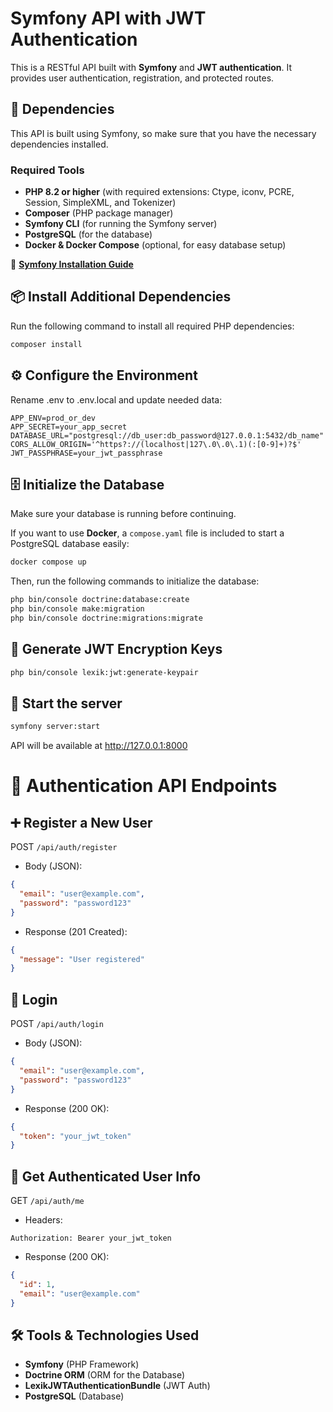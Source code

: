 # Symfony API with JWT Authentication

This is a RESTful API built with **Symfony** and **JWT authentication**.
It provides user authentication, registration, and protected routes.

## 🚀 Dependencies

This API is built using Symfony, so make sure that you have the necessary dependencies installed.

### **Required Tools**
- **PHP 8.2 or higher** (with required extensions: Ctype, iconv, PCRE, Session, SimpleXML, and Tokenizer)
- **Composer** (PHP package manager)
- **Symfony CLI** (for running the Symfony server)
- **PostgreSQL** (for the database)
- **Docker & Docker Compose** (optional, for easy database setup)

🔗 **[Symfony Installation Guide](https://symfony.com/doc/current/setup.html)**

## 📦 Install Additional Dependencies

Run the following command to install all required PHP dependencies:

```sh
composer install
```

## ⚙️ Configure the Environment

Rename .env to .env.local and update needed data:

```dotenv
APP_ENV=prod_or_dev
APP_SECRET=your_app_secret
DATABASE_URL="postgresql://db_user:db_password@127.0.0.1:5432/db_name"
CORS_ALLOW_ORIGIN='^https?://(localhost|127\.0\.0\.1)(:[0-9]+)?$'
JWT_PASSPHRASE=your_jwt_passphrase
```

## 🗄️ Initialize the Database

Make sure your database is running before continuing.

If you want to use **Docker**, a `compose.yaml` file is included to start a PostgreSQL database easily:

```sh
docker compose up
```

Then, run the following commands to initialize the database:

```sh
php bin/console doctrine:database:create
php bin/console make:migration
php bin/console doctrine:migrations:migrate
```

## 🔑 Generate JWT Encryption Keys

```sh
php bin/console lexik:jwt:generate-keypair
```

## 🚀 Start the server

```sh
symfony server:start
```

API will be available at http://127.0.0.1:8000

# 🔐 Authentication API Endpoints

## ➕ Register a New User

POST `/api/auth/register`

- Body (JSON):

```json
{
  "email": "user@example.com",
  "password": "password123"
}
```

- Response (201 Created):

```json
{
  "message": "User registered"
}
```

## 🔑 Login

POST `/api/auth/login`

- Body (JSON):

```json
{
  "email": "user@example.com",
  "password": "password123"
}
```

- Response (200 OK):

```json
{
  "token": "your_jwt_token"
}
```

## 👤 Get Authenticated User Info

GET `/api/auth/me`

- Headers:

```
Authorization: Bearer your_jwt_token
```

- Response (200 OK):

```json
{
  "id": 1,
  "email": "user@example.com"
}
```

## 🛠️ Tools & Technologies Used

- **Symfony** (PHP Framework)
- **Doctrine ORM** (ORM for the Database)
- **LexikJWTAuthenticationBundle** (JWT Auth)
- **PostgreSQL** (Database)
